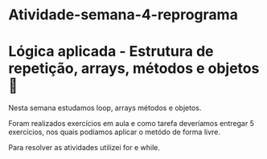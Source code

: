 # Atividade-semana-4-reprograma

# Lógica aplicada - Estrutura de repetição, arrays, métodos e objetos 🚀

Nesta semana estudamos loop, arrays métodos e objetos.


Foram realizados exercícios em aula e como tarefa deveríamos entregar 5 exercícios, nos quais podíamos aplicar o metódo de forma livre. 

Para resolver as atividades utilizei for e while.